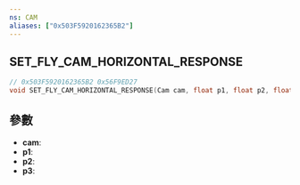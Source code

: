 ```yaml
---
ns: CAM
aliases: ["0x503F5920162365B2"]
---
```

## SET_FLY_CAM_HORIZONTAL_RESPONSE

```c
// 0x503F5920162365B2 0x56F9ED27
void SET_FLY_CAM_HORIZONTAL_RESPONSE(Cam cam, float p1, float p2, float p3);
```


## 參數
* **cam**: 
* **p1**: 
* **p2**: 
* **p3**: 

